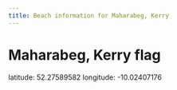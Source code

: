 ```yaml
---
title: Beach information for Maharabeg, Kerry
---
```

# Maharabeg, Kerry <span class="material-icons blue-flag">flag</span>

<div class="location-info">latitude: 52.27589582 longitude: -10.02407176</div>
<div id="met-eireann-warnings" onload="get_met_eireann_warnings(EI11)"></div>
<div></div>